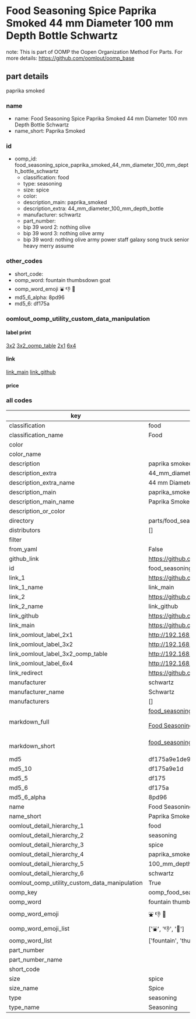 # Food Seasoning Spice Paprika Smoked 44 mm Diameter 100 mm Depth Bottle Schwartz  

note: This is part of OOMP the Oopen Organization Method For Parts. For more details: https://github.com/oomlout/oomp_base

##  part details
  



paprika smoked



### name
* name: Food Seasoning Spice Paprika Smoked 44 mm Diameter 100 mm Depth Bottle Schwartz
* name_short: Paprika Smoked
### id
* oomp_id: food_seasoning_spice_paprika_smoked_44_mm_diameter_100_mm_depth_bottle_schwartz
  * classification: food
  * type: seasoning
  * size: spice
  * color: 
  * description_main: paprika_smoked
  * description_extra: 44_mm_diameter_100_mm_depth_bottle
  * manufacturer: schwartz
  * part_number: 
  * bip 39 word 2: nothing olive
  * bip 39 word 3: nothing olive army
  * bip 39 word: nothing olive army power staff galaxy song truck senior heavy merry assume

### other_codes
* short_code: 
* oomp_word: fountain thumbsdown goat
* oomp_word_emoji :fountain: :thumbsdown: :goat:
* md5_6_alpha: 8pd96
* md5_6: df175a






### oomlout_oomp_utility_custom_data_manipulation
#### label print
[3x2](http://192.168.1.245:1112/?label=oomp%208pd96)
[3x2_oomp_table](http://192.168.1.108:1112/?label=oomp%208pd96)
[2x1](http://192.168.1.242:1112/?label=oomp%208pd96)
[6x4](http://192.168.1.55:1112/?label=oomp%208pd96)    

#### link

[link_main](https://github.com/oomlout/oomlout_oomp_version_1_messy/tree/main/parts/food_seasoning_spice_paprika_smoked_44_mm_diameter_100_mm_depth_bottle_schwartz) [link_github](https://github.com/oomlout/oomlout_oomp_version_1_messy/tree/main/parts/food_seasoning_spice_paprika_smoked_44_mm_diameter_100_mm_depth_bottle_schwartz)                             

#### price







### all codes 
| key | value |  
| --- | --- |  
| classification | food |  
| classification_name | Food |  
| color |  |  
| color_name |  |  
| description | paprika smoked |  
| description_extra | 44_mm_diameter_100_mm_depth_bottle |  
| description_extra_name | 44 mm Diameter 100 mm Depth Bottle |  
| description_main | paprika_smoked |  
| description_main_name | Paprika Smoked |  
| description_or_color |   |  
| directory | parts/food_seasoning_spice_paprika_smoked_44_mm_diameter_100_mm_depth_bottle_schwartz |  
| distributors | [] |  
| filter |  |  
| from_yaml | False |  
| github_link | https://github.com/oomlout/oomlout_oomp_part_src/tree/main/parts/food_seasoning_spice_paprika_smoked_44_mm_diameter_100_mm_depth_bottle_schwartz |  
| id | food_seasoning_spice_paprika_smoked_44_mm_diameter_100_mm_depth_bottle_schwartz |  
| link_1 | https://github.com/oomlout/oomlout_oomp_version_1_messy/tree/main/parts/food_seasoning_spice_paprika_smoked_44_mm_diameter_100_mm_depth_bottle_schwartz |  
| link_1_name | link_main |  
| link_2 | https://github.com/oomlout/oomlout_oomp_version_1_messy/tree/main/parts/food_seasoning_spice_paprika_smoked_44_mm_diameter_100_mm_depth_bottle_schwartz |  
| link_2_name | link_github |  
| link_github | https://github.com/oomlout/oomlout_oomp_version_1_messy/tree/main/parts/food_seasoning_spice_paprika_smoked_44_mm_diameter_100_mm_depth_bottle_schwartz |  
| link_main | https://github.com/oomlout/oomlout_oomp_version_1_messy/tree/main/parts/food_seasoning_spice_paprika_smoked_44_mm_diameter_100_mm_depth_bottle_schwartz |  
| link_oomlout_label_2x1 | http://192.168.1.242:1112/?label=oomp%208pd96 |  
| link_oomlout_label_3x2 | http://192.168.1.245:1112/?label=oomp%208pd96 |  
| link_oomlout_label_3x2_oomp_table | http://192.168.1.108:1112/?label=oomp%208pd96 |  
| link_oomlout_label_6x4 | http://192.168.1.55:1112/?label=oomp%208pd96 |  
| link_redirect | https://github.com/oomlout/oomlout_oomp_version_1_messy/tree/main/parts/food_seasoning_spice_paprika_smoked_44_mm_diameter_100_mm_depth_bottle_schwartz |  
| manufacturer | schwartz |  
| manufacturer_name | Schwartz |  
| manufacturers | [] |  
| markdown_full | [food_seasoning_spice_paprika_smoked_44_mm_diameter_100_mm_depth_bottle_schwartz](none)<br>[](none)<br>[Food Seasoning Spice Paprika Smoked 44 Mm Diameter 100 Mm Depth Bottle Schwartz](none)<br><br> |  
| markdown_short | [food_seasoning_spice_paprika_smoked_44_mm_diameter_100_mm_depth_bottle_schwartz](none)<br><br> |  
| md5 | df175a9e1de939e57bea0a9418268cb6 |  
| md5_10 | df175a9e1d |  
| md5_5 | df175 |  
| md5_6 | df175a |  
| md5_6_alpha | 8pd96 |  
| name | Food Seasoning Spice Paprika Smoked 44 mm Diameter 100 mm Depth Bottle Schwartz |  
| name_short | Paprika Smoked |  
| oomlout_detail_hierarchy_1 | food |  
| oomlout_detail_hierarchy_2 | seasoning |  
| oomlout_detail_hierarchy_3 | spice |  
| oomlout_detail_hierarchy_4 | paprika_smoked |  
| oomlout_detail_hierarchy_5 | 100_mm_depth |  
| oomlout_detail_hierarchy_6 | schwartz |  
| oomlout_oomp_utility_custom_data_manipulation | True |  
| oomp_key | oomp_food_seasoning_spice_paprika_smoked_44_mm_diameter_100_mm_depth_bottle_schwartz |  
| oomp_word | fountain thumbsdown goat |  
| oomp_word_emoji | :fountain: :thumbsdown: :goat: |  
| oomp_word_emoji_list | [':fountain:', ':thumbsdown:', ':goat:'] |  
| oomp_word_list | ['fountain', 'thumbsdown', 'goat'] |  
| part_number |  |  
| part_number_name |  |  
| short_code |  |  
| size | spice |  
| size_name | Spice |  
| type | seasoning |  
| type_name | Seasoning |  
